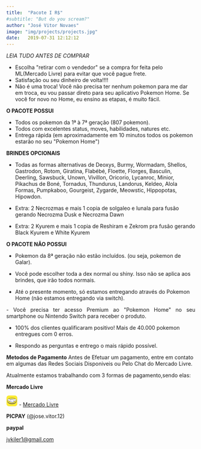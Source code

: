 ```yaml
---
title:  "Pacote I R$"
#subtitle: "But do you scream?"
author: "José Vitor Novaes"
image: "img/projects/projects.jpg"
date:   2019-07-31 12:12:12
---
```



*LEIA TUDO ANTES DE COMPRAR*
- Escolha "retirar com o vendedor" se a compra for feita pelo ML(Mercado Livre) para evitar que você pague frete.
- Satisfação ou seu dinheiro de volta!!!!
- Não é uma troca! Você não precisa ter nenhum pokemon para me dar em troca, eu vou passar direto para seu aplicativo Pokemon Home. Se você for novo no Home, eu ensino as etapas, é muito fácil.



**O PACOTE POSSUI**
- Todos os pokemon da 1ª à 7ª geração (807 pokemon).
- Todos com excelentes status, moves, habilidades, natures etc.
- Entrega rápida (em aproximadamente em 10 minutos todos os pokemon estarão no seu "Pokemon Home")



**BRINDES OPCIONAIS**
- Todas as formas alternativas de Deoxys, Burmy, Wormadam, Shellos, Gastrodon, Rotom, Giratina, Flabébé, Floette, Florges, Basculin, Deerling, Sawsbuck, Unown, Vivillon, Oricorio, Lycanroc, Minior, Pikachus de Boné, Tornadus, Thundurus, Landorus, Keldeo, Alola Formas, Pumpkaboo, Gourgeist, Zygarde, Meowstic, Hippopotas, Hipowdon.


- Extra: 2 Necrozmas e mais 1 copia de solgaleo e lunala para fusão gerando Necrozma Dusk e Necrozma Dawn


- Extra: 2 Kyurem e mais 1 copia de Reshiram e Zekrom pra fusão gerando Black Kyurem e White Kyurem


**O PACOTE NÃO POSSUI**

- Pokemon da 8ª geração não estão incluídos. (ou seja, pokemon de Galar).





- Você pode escolher toda a dex normal ou shiny. Isso não se aplica aos brindes, que irão todos normais.



- Até o presente momento, só estamos entregando através do Pokemon Home (não estamos entregando via switch).

<p style="text-align: justify;">
- Você precisa ter acesso Premium ao "Pokemon Home" no seu smartphone ou Nintendo Switch para receber o produto.
</p>


- 100% dos clientes qualificaram positivo! Mais de 40.000 pokemon entregues com 0 erros.



- Respondo as perguntas e entrego o mais rápido possível.

**Metodos de Pagamento**
Antes de Efetuar um pagamento, entre em contato em algumas das Redes Sociais Disponiveis ou Pelo Chat do Mercado Livre. 



Atualmente estamos trabalhando com 3 formas de pagamento,sendo elas:



**Mercado Livre**

<img src="img//icons//ML.png" width="30" height="30" /> - [Mercado Livre](https://produto.mercadolivre.com.br/MLB-1442311759-pokemon-home-941-pokemon-switch-dex-807100-brindes-_JM?quantity=1)




**PICPAY**
(@jose.vitor.12)


**paypal**


jvkiler1@gmail.com


